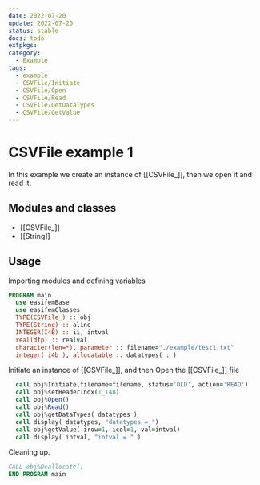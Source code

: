 ```yaml
---
date: 2022-07-20
update: 2022-07-20
status: stable
docs: todo
extpkgs:
category:
  - Example
tags:
  - example
  - CSVFile/Initiate
  - CSVFile/Open
  - CSVFile/Read
  - CSVFile/GetDataTypes
  - CSVFile/GetValue
---
```


# CSVFile example 1

In this example we create an instance of [[CSVFile_]], then we open it and read it.

## Modules and classes

- [[CSVFile_]]
- [[String]]

## Usage

Importing modules and defining variables

``` fortran
PROGRAM main
  use easifemBase
  use easifemClasses
  TYPE(CSVFile_) :: obj
  TYPE(String) :: aline
  INTEGER(I4B) :: ii, intval
  real(dfp) :: realval
  character(len=*), parameter :: filename="./example/test1.txt"
  integer( i4b ), allocatable :: datatypes( : )
```

Initiate an instance of [[CSVFile_]], and then Open the [[CSVFile_]] file

```fortran
  call obj%Initiate(filename=filename, status='OLD', action='READ')
  call obj%setHeaderIndx(1_I4B)
  call obj%Open()
  call obj%Read()
  call obj%getDataTypes( datatypes )
  call display( datatypes, "datatypes = ")
  call obj%getValue( irow=1, icol=1, val=intval)
  call display( intval, "intval = " )
```

Cleaning up.

```fortran
CALL obj%Deallocate()
END PROGRAM main
```
